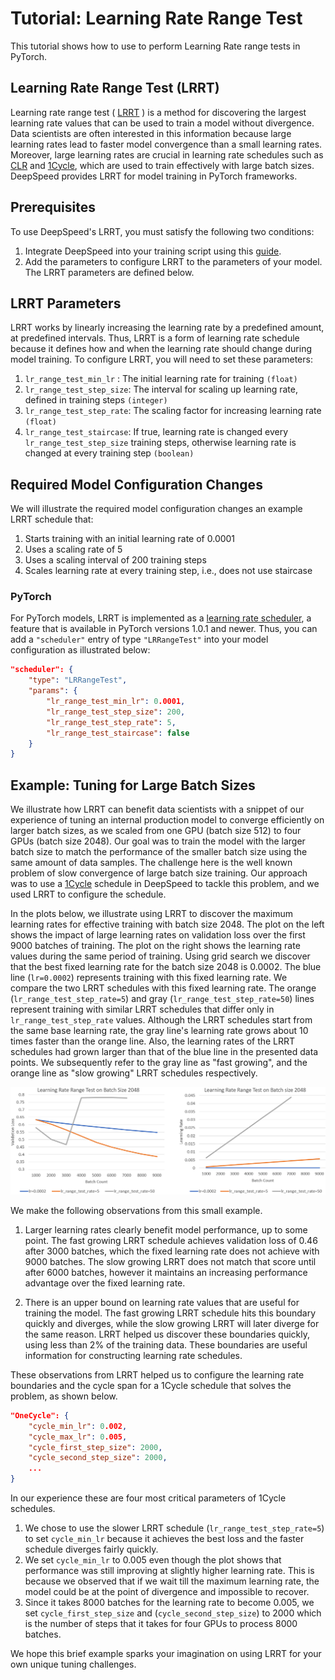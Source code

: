 # Tutorial: Learning Rate Range Test

This tutorial shows how to use to perform Learning Rate range tests in PyTorch.

## Learning Rate Range Test (LRRT)

Learning rate range test ( [LRRT](https://arxiv.org/abs/1803.09820) ) is a
method for discovering the largest learning rate values that can be used to
train a model without divergence. Data scientists are often interested in this
information because  large learning rates lead to faster model convergence than
a small learning rates.  Moreover, large learning rates are crucial in learning
rate schedules such as [CLR](https://arxiv.org/abs/1506.01186)  and
[1Cycle](https://arxiv.org/abs/1803.09820), which are used to train effectively
with large batch sizes. DeepSpeed provides LRRT for model training in PyTorch
frameworks.

## Prerequisites

To use DeepSpeed's LRRT, you must satisfy the following two conditions:

1. Integrate DeepSpeed into your training script using this
[guide](../../README.md#getting-started).
2. Add the parameters to configure LRRT to the parameters of your model. The
LRRT parameters are defined below.

## LRRT Parameters

LRRT works by linearly increasing the learning rate by a predefined amount, at
predefined intervals. Thus, LRRT is a form of learning rate schedule because it
defines how and when the learning rate should change during model training.  To
configure LRRT, you will need to set these parameters:

1. `lr_range_test_min_lr` : The initial learning rate for training `(float)`
2. `lr_range_test_step_size`: The interval for scaling up learning rate,
defined in training steps `(integer)`
3. `lr_range_test_step_rate`: The scaling factor for increasing learning rate
`(float)`
4. `lr_range_test_staircase`: If true, learning rate is changed every
`lr_range_test_step_size` training steps, otherwise learning rate is changed at
every training step `(boolean)`

## Required Model Configuration Changes

We will illustrate the required model configuration changes an example LRRT
schedule that:

1. Starts training with an initial learning rate of 0.0001
2. Uses a scaling rate of 5
3. Uses a scaling interval of 200 training steps
4. Scales learning rate at every training step, i.e., does not use staircase

### PyTorch

For PyTorch models, LRRT is implemented as a [learning rate
scheduler](https://pytorch.org/docs/stable/_modules/torch/optim/lr_scheduler.html),
a feature that is available in PyTorch versions 1.0.1 and newer. Thus, you can
add a `"scheduler"` entry of type `"LRRangeTest"` into your model configuration
as illustrated below:

```json
"scheduler": {
    "type": "LRRangeTest",
    "params": {
        "lr_range_test_min_lr": 0.0001,
        "lr_range_test_step_size": 200,
        "lr_range_test_step_rate": 5,
        "lr_range_test_staircase": false
    }
}
```


## Example: Tuning for Large Batch Sizes

We illustrate how LRRT can benefit data scientists with a snippet of our
experience of tuning an internal production model to converge efficiently on
larger batch sizes, as we scaled from one GPU (batch size 512) to four GPUs
(batch size 2048). Our goal was to train the model with the larger batch size
to match the performance of the smaller batch size using the same amount of
data samples. The challenge here is the well known problem of slow convergence
of large batch size training. Our approach was to use a
[1Cycle](Cycle.md) schedule in DeepSpeed to tackle
this problem, and we used LRRT to configure the schedule.

In the plots below, we illustrate using LRRT to discover the maximum learning
rates for effective training with batch size 2048. The plot on the left shows
the impact of large learning rates on validation loss over the first 9000
batches of training. The plot on the right shows the learning rate values
during the same period of training.  Using grid search we discover that the
best fixed learning rate for the batch size 2048 is 0.0002. The blue line
(`lr=0.0002`) represents training with this fixed learning rate. We compare the
two LRRT schedules with this fixed learning rate. The orange
(`lr_range_test_step_rate=5`) and gray (`lr_range_test_step_rate=50`) lines
represent training with similar LRRT schedules that differ only in
`lr_range_test_step_rate` values. Although the LRRT schedules start from the
same base learning rate, the gray line's learning rate grows about 10 times
faster than the orange line. Also, the learning rates of the LRRT schedules had
grown larger than that of the blue line in the presented data points. We
subsequently refer to the gray line as "fast growing", and the orange line as
"slow growing" LRRT schedules respectively.

![validation_loss](../figures/loss_and_lr.png)

We make the following observations from this small example.

1. Larger learning rates clearly benefit model performance, up to some point.
The fast growing LRRT schedule achieves validation loss of 0.46 after 3000
batches, which the fixed learning rate does not achieve with 9000 batches. The
slow growing LRRT does not match that score until after 6000 batches, however
it maintains an increasing performance advantage over the fixed learning rate.

2. There is an upper bound on learning rate values that are useful for training
the model. The fast growing LRRT schedule hits this boundary quickly and
diverges, while the slow growing LRRT will later diverge for the same reason.
LRRT helped us discover these boundaries quickly,  using less than 2% of the
training data. These boundaries are useful information for constructing
learning rate schedules.

These observations from LRRT helped us to configure the learning rate
boundaries and the cycle span for a 1Cycle schedule that solves the problem, as
shown below.

```json
"OneCycle": {
    "cycle_min_lr": 0.002,
    "cycle_max_lr": 0.005,
    "cycle_first_step_size": 2000,
    "cycle_second_step_size": 2000,
    ...
}
```

In our experience these are four most critical parameters of 1Cycle schedules.

1. We chose to use the slower LRRT schedule (`lr_range_test_step_rate=5`) to
set `cycle_min_lr` because it achieves the best loss and the faster schedule
diverges fairly quickly.
2. We set `cycle_min_lr` to 0.005 even though the plot shows that performance
was still improving at slightly higher learning rate. This is because we
observed that if we wait till the maximum learning rate, the model could be at
the point of divergence and impossible to recover.
3. Since it takes 8000 batches for the learning rate to become 0.005, we set
`cycle_first_step_size` and (`cycle_second_step_size`) to 2000 which is the
number of steps that it takes for four GPUs to process 8000 batches.

We hope this brief example sparks your imagination on using LRRT for your own
unique tuning challenges.
